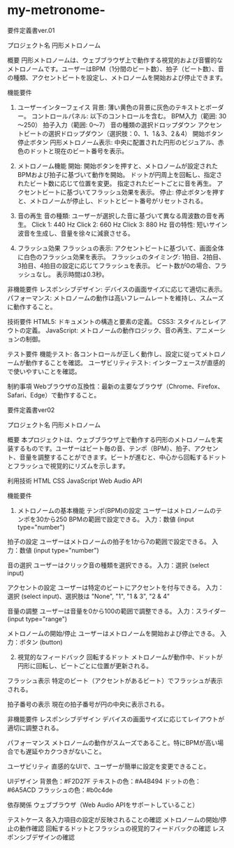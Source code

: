 # my-metronome-

要件定義書ver.01

プロジェクト名
円形メトロノーム

概要
円形メトロノームは、ウェブブラウザ上で動作する視覚的および音響的なメトロノームです。ユーザーはBPM（1分間のビート数）、拍子（ビート数）、音の種類、アクセントビートを設定し、メトロノームを開始および停止できます。

機能要件
1. ユーザーインターフェイス
背景: 薄い黄色の背景に灰色のテキストとボーダー。
コントロールパネル: 以下のコントロールを含む。
BPM入力（範囲: 30～250）
拍子入力（範囲: 0～7）
音の種類の選択ドロップダウン
アクセントビートの選択ドロップダウン（選択肢：0、1、1＆3、2＆4）
開始ボタン
停止ボタン
円形メトロノーム表示: 中央に配置された円形のビジュアル、赤色のドットと現在のビート番号を表示。

2. メトロノーム機能
開始: 開始ボタンを押すと、メトロノームが設定されたBPMおよび拍子に基づいて動作を開始。
ドットが円周上を回転し、指定されたビート数に応じて位置を変更。
指定されたビートごとに音を再生。
アクセントビートに基づいてフラッシュ効果を表示。
停止: 停止ボタンを押すと、メトロノームが停止し、ドットとビート番号がリセットされる。

4. 音の再生
音の種類: ユーザーが選択した音に基づいて異なる周波数の音を再生。
Click 1: 440 Hz
Click 2: 660 Hz
Click 3: 880 Hz
音の特性: 短いサイン波音を生成し、音量を徐々に減衰させる。

5. フラッシュ効果
フラッシュの表示: アクセントビートに基づいて、画面全体に白色のフラッシュ効果を表示。
フラッシュのタイミング:
1拍目、2拍目、3拍目、4拍目の設定に応じてフラッシュを表示。
ビート数が0の場合、フラッシュなし。
表示時間は0.3秒。

非機能要件
レスポンシブデザイン: デバイスの画面サイズに応じて適切に表示。
パフォーマンス: メトロノームの動作は高いフレームレートを維持し、スムーズに動作すること。

技術要件
HTML5: ドキュメントの構造と要素の定義。
CSS3: スタイルとレイアウトの定義。
JavaScript: メトロノームの動作ロジック、音の再生、アニメーションの制御。

テスト要件
機能テスト: 各コントロールが正しく動作し、設定に従ってメトロノームが動作することを確認。
ユーザビリティテスト: インターフェースが直感的で使いやすいことを確認。

制約事項
Webブラウザの互換性：最新の主要なブラウザ（Chrome、Firefox、Safari、Edge）で動作すること。





要件定義書ver02

プロジェクト名
円形メトロノーム

概要
本プロジェクトは、ウェブブラウザ上で動作する円形のメトロノームを実装するものです。ユーザーはビート毎の音、テンポ（BPM）、拍子、アクセント、音量を調整することができます。ビートが進むと、中心から回転するドットとフラッシュで視覚的にリズムを示します。

利用技術
HTML
CSS
JavaScript
Web Audio API

機能要件
1. メトロノームの基本機能
テンポ(BPM)の設定
ユーザーはメトロノームのテンポを30から250 BPMの範囲で設定できる。
入力：数値 (input type="number")

拍子の設定
ユーザーはメトロノームの拍子を1から7の範囲で設定できる。
入力：数値 (input type="number")

音の選択
ユーザーはクリック音の種類を選択できる。
入力：選択 (select input)

アクセントの設定
ユーザーは特定のビートにアクセントを付与できる。
入力：選択 (select input)、選択肢は "None", "1", "1 & 3", "2 & 4"

音量の調整
ユーザーは音量を0から100の範囲で調整できる。
入力：スライダー (input type="range")

メトロノームの開始/停止
ユーザーはメトロノームを開始および停止できる。
入力：ボタン (button)

2. 視覚的なフィードバック
回転するドット
メトロノームが動作中、ドットが円形に回転し、ビートごとに位置が更新される。

フラッシュ表示
特定のビート（アクセントがあるビート）でフラッシュが表示される。

拍子番号の表示
現在の拍子番号が円の中央に表示される。

非機能要件
レスポンシブデザイン
デバイスの画面サイズに応じてレイアウトが適切に調整される。

パフォーマンス
メトロノームの動作がスムーズであること。特にBPMが高い場合でも遅延やカクつきがないこと。

ユーザビリティ
直感的なUIで、ユーザーが簡単に設定を変更できること。

UIデザイン
背景色：#F2D27F
テキストの色：#A4B494
ドットの色：#6A5ACD
フラッシュの色：#b0c4de

依存関係
ウェブブラウザ（Web Audio APIをサポートしていること）

テストケース
各入力項目の設定が反映されることの確認
メトロノームの開始/停止の動作確認
回転するドットとフラッシュの視覚的フィードバックの確認
レスポンシブデザインの確認
